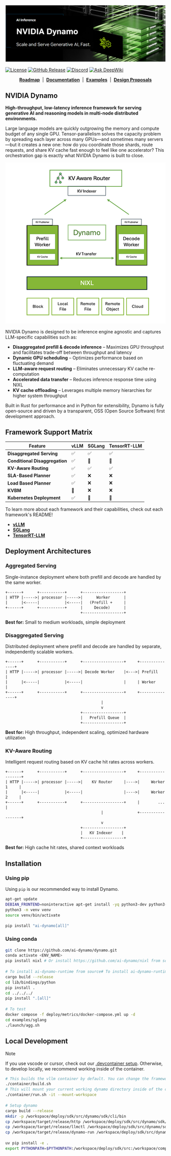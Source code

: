 <!--
SPDX-FileCopyrightText: Copyright (c) 2024-2025 NVIDIA CORPORATION & AFFILIATES. All rights reserved.
SPDX-License-Identifier: Apache-2.0

Licensed under the Apache License, Version 2.0 (the "License");
you may not use this file except in compliance with the License.
You may obtain a copy of the License at

http://www.apache.org/licenses/LICENSE-2.0

Unless required by applicable law or agreed to in writing, software
distributed under the License is distributed on an "AS IS" BASIS,
WITHOUT WARRANTIES OR CONDITIONS OF ANY KIND, either express or implied.
See the License for the specific language governing permissions and
limitations under the License.
-->
![Dynamo banner](./docs/images/frontpage-banner.png)

[![License](https://img.shields.io/badge/License-Apache_2.0-blue.svg)](https://opensource.org/licenses/Apache-2.0)
[![GitHub Release](https://img.shields.io/github/v/release/ai-dynamo/dynamo)](https://github.com/ai-dynamo/dynamo/releases/latest)
[![Discord](https://dcbadge.limes.pink/api/server/D92uqZRjCZ?style=flat)](https://discord.gg/D92uqZRjCZ)
[![Ask DeepWiki](https://deepwiki.com/badge.svg)](https://deepwiki.com/ai-dynamo/dynamo)

<p align="center">
  <a href="https://github.com/ai-dynamo/dynamo/issues/762"><b>Roadmap</b></a> &nbsp;|&nbsp;
  <a href="https://docs.nvidia.com/dynamo/latest/index.html"><b>Documentation</b></a> &nbsp;|&nbsp;
  <a href="https://github.com/ai-dynamo/examples"><b>Examples</b></a> &nbsp;|&nbsp;
  <a href="https://github.com/ai-dynamo/enhancements"><b>Design Proposals</b></a>
</p>

## NVIDIA Dynamo

**High-throughput, low-latency inference framework for serving generative AI and reasoning models in multi-node distributed environments.**

Large language models are quickly outgrowing the memory and compute budget of any single GPU. Tensor-parallelism solves the capacity problem by spreading each layer across many GPUs—and sometimes many servers—but it creates a new one: how do you coordinate those shards, route requests, and share KV cache fast enough to feel like one accelerator? This orchestration gap is exactly what NVIDIA Dynamo is built to close.

<p align="center">
  <img src="./docs/images/frontpage-architecture.png" alt="Dynamo architecture" width="600"/>
</p>

NVIDIA Dynamo is designed to be inference engine agnostic and captures LLM-specific capabilities such as:

- **Disaggregated prefill & decode inference** – Maximizes GPU throughput and facilitates trade-off between throughput and latency
- **Dynamic GPU scheduling** – Optimizes performance based on fluctuating demand
- **LLM-aware request routing** – Eliminates unnecessary KV cache re-computation
- **Accelerated data transfer** – Reduces inference response time using NIXL
- **KV cache offloading** – Leverages multiple memory hierarchies for higher system throughput

Built in Rust for performance and in Python for extensibility, Dynamo is fully open-source and driven by a transparent, OSS (Open Source Software) first development approach.

## Framework Support Matrix

| Feature | vLLM | SGLang | TensorRT-LLM |
|---------|----------------------|----------------------------|----------------------------------------|
| **Disaggregated Serving** | ✅ | ✅ | ✅ |
| **Conditional Disaggregation** | ✅ | 🚧 | 🚧 |
| **KV-Aware Routing** | ✅ | ✅ | ✅ |
| **SLA-Based Planner** | ✅ | ❌ | ❌ |
| **Load Based Planner** | ✅ | ❌ | ❌ |
| **KVBM** | 🚧 | ❌ | ❌ |
| **Kubernetes Deployment** | ✅ | 🚧 | 🚧 |


To learn more about each framework and their capabilities, check out each framework's README!

- **[vLLM](examples/llm/README.md)**
- **[SGLang](examples/sglang/README.md)**
- **[TensorRT-LLM](examples/tensorrt_llm/README.md)**

## Deployment Architectures

### Aggregated Serving
Single-instance deployment where both prefill and decode are handled by the same worker.

```
+------+      +-----------+      +------------------+
| HTTP |----->| processor |----->|      Worker      |
|      |<-----|           |<-----|   (Prefill +     |
+------+      +-----------+      |     Decode)      |
                                 +------------------+
```

**Best for:** Small to medium workloads, simple deployment

### Disaggregated Serving
Distributed deployment where prefill and decode are handled by separate, independently scalable workers.

```
+------+      +-----------+      +------------------+     +---------------+
| HTTP |----->| processor |----->| Decode Worker    |<--->| Prefill       |
|      |<-----|           |<-----|                  |     | Worker        |
+------+      +-----------+      +------------------+     +---------------+
                                          |
                                          v
                                 +------------------+
                                 |   Prefill Queue  |
                                 +------------------+
```

**Best for:** High throughput, independent scaling, optimized hardware utilization

### KV-Aware Routing
Intelligent request routing based on KV cache hit rates across workers.

```
+------+      +-----------+      +------------------+     +------------------+
| HTTP |----->| processor |----->|    KV Router     |---->|     Worker 1     |
|      |<-----|           |<-----|                  |---->|     Worker 2     |
+------+      +-----------+      +------------------+     |        ...       |
                                          |               +------------------+
                                          v
                                 +------------------+
                                 |   KV Indexer    |
                                 +------------------+
```

**Best for:** High cache hit rates, shared context workloads

## Installation

### Using pip
Using `pip` is our recommended way to install Dynamo.

```bash
apt-get update
DEBIAN_FRONTEND=noninteractive apt-get install -yq python3-dev python3-pip python3-venv libucx0
python3 -m venv venv
source venv/bin/activate

pip install "ai-dynamo[all]"
```

### Using conda
```bash
git clone https://github.com/ai-dynamo/dynamo.git
conda activate <ENV_NAME>
pip install nixl # Or install https://github.com/ai-dynamo/nixl from source

# To install ai-dynamo-runtime from source# To install ai-dynamo-runtime from source
cargo build --release
cd lib/bindings/python
pip install .
cd ../../../
pip install ".[all]"

# To test
docker compose -f deploy/metrics/docker-compose.yml up -d
cd examples/sglang
./launch/agg.sh
```

## Local Development

> [!NOTE]
> If you use vscode or cursor, check out our [.devcontainer setup](.devcontainer/README.md). Otherwise, to develop locally, we recommend working inside of the container.

```bash
# This builds the vllm container by default. You can change the framework by passing the --framework flag.
./container/build.sh
# This will mount your current working dynamo directory inside of the container
./container/run.sh -it --mount-workspace

# Setup dynamo
cargo build --release
mkdir -p /workspace/deploy/sdk/src/dynamo/sdk/cli/bin
cp /workspace/target/release/http /workspace/deploy/sdk/src/dynamo/sdk/cli/bin
cp /workspace/target/release/llmctl /workspace/deploy/sdk/src/dynamo/sdk/cli/bin
cp /workspace/target/release/dynamo-run /workspace/deploy/sdk/src/dynamo/sdk/cli/bin

uv pip install -e .
export PYTHONPATH=$PYTHONPATH:/workspace/deploy/sdk/src:/workspace/components/planner/src
```
